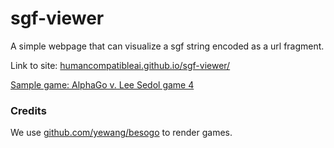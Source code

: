 # sgf-viewer
A simple webpage that can visualize a sgf string encoded as a url fragment.

Link to site: [humancompatibleai.github.io/sgf-viewer/](https://humancompatibleai.github.io/sgf-viewer/)

<a href="https://humancompatibleai.github.io/sgf-viewer/#sgf=(;GM[1]FF[4]CA[UTF-8]AP[CGoban:3]ST[2]RU[Chinese]SZ[19]KM[7.50]TM[7200]OT[3x60 byo-yomi]PW[Lee Sedol ]PB[AlphaGo]WR[9d]DT[2016-03-13]EV[Google DeepMind Challenge Match]RO[Game 4]PC[Seoul, Korea]WT[Human]BT[Computer]SO[https://gogameguru.com/]RE[W+Resign];B[pd];W[dp];B[cd];W[qp];B[op];W[oq];B[nq];W[pq];B[cn];W[fq];B[mp];W[po];B[iq];W[ec];B[hd];W[cg];B[ed];W[cj];B[dc];W[bp];B[nc];W[qi];B[ep];W[eo];B[dk];W[fp];B[ck];W[dj];B[ej];W[ei];B[fi];W[eh];B[fh];W[bj];B[fk];W[fg];B[gg];W[ff];B[gf];W[mc];B[md];W[lc];B[nb];W[id];B[hc];W[jg];B[pj];W[pi];B[oj];W[oi];B[ni];W[nh];B[mh];W[ng];B[mg];W[mi];B[nj];W[mf];B[li];W[ne];B[nd];W[mj];B[lf];W[mk];B[me];W[nf];B[lh];W[qj];B[kk];W[ik];B[ji];W[gh];B[hj];W[ge];B[he];W[fd];B[fc];W[ki];B[jj];W[lj];B[kh];W[jh];B[ml];W[nk];B[ol];W[ok];B[pk];W[pl];B[qk];W[nl];B[kj];W[ii];B[rk];W[om];B[pg];W[ql];B[cp];W[co];B[oe];W[rl];B[sk];W[rj];B[hg];W[ij];B[km];W[gi];B[fj];W[jl];B[kl];W[gl];B[fl];W[gm];B[ch];W[ee];B[eb];W[bg];B[dg];W[eg];B[en];W[fo];B[df];W[dh];B[im];W[hk];B[bn];W[if];B[gd];W[fe];B[hf];W[ih];B[bh];W[ci];B[ho];W[go];B[or];W[rg];B[dn];W[cq];B[pr];W[qr];B[rf];W[qg];B[qf];W[jc];B[gr];W[sf];B[se];W[sg];B[rd];W[bl];B[bk];W[ak];B[cl];W[hn];B[in];W[hp];B[fr];W[er];B[es];W[ds];B[ah];W[ai];B[kd];W[ie];B[kc];W[kb];B[gk];W[ib];B[qh];W[rh];B[qs];W[rs];B[oh];W[sl];B[of];W[sj];B[ni];W[nj];B[oo];W[jp]C[https://gogameguru.com/])">Sample game: AlphaGo v. Lee Sedol game 4</a>

### Credits
We use [github.com/yewang/besogo](https://github.com/yewang/besogo) to render games.
